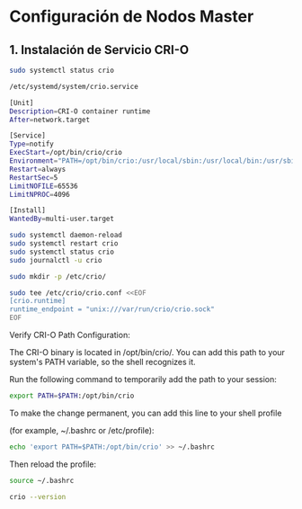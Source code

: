 
# Configuración de Nodos Master

## 1. Instalación de Servicio CRI-O

  
```bash
sudo systemctl status crio
```


```bash
/etc/systemd/system/crio.service
```

```bash
[Unit]
Description=CRI-O container runtime
After=network.target

[Service]
Type=notify
ExecStart=/opt/bin/crio/crio
Environment="PATH=/opt/bin/crio:/usr/local/sbin:/usr/local/bin:/usr/sbin:/usr/bin:/sbin:/bin"
Restart=always
RestartSec=5
LimitNOFILE=65536
LimitNPROC=4096

[Install]
WantedBy=multi-user.target
```


```bash
sudo systemctl daemon-reload
sudo systemctl restart crio
sudo systemctl status crio
sudo journalctl -u crio
```


```bash
sudo mkdir -p /etc/crio/
```

```bash
sudo tee /etc/crio/crio.conf <<EOF
[crio.runtime]
runtime_endpoint = "unix:///var/run/crio/crio.sock"
EOF
```


Verify CRI-O Path Configuration:

The CRI-O binary is located in /opt/bin/crio/. You can add this path to your system's PATH variable, so the shell recognizes it.

Run the following command to temporarily add the path to your session:

```bash
export PATH=$PATH:/opt/bin/crio
```

To make the change permanent, you can add this line to your shell profile

(for example, ~/.bashrc or /etc/profile):

```bash
echo 'export PATH=$PATH:/opt/bin/crio' >> ~/.bashrc
```


Then reload the profile:

```bash
source ~/.bashrc
```

```bash
crio --version
```

